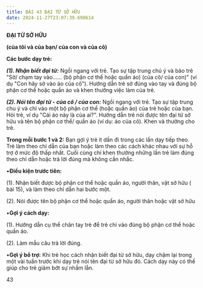 ```yaml
---
title: BÀI 43 ĐẠI TỪ SỞ HỮU
date: 2024-11-27T23:07:39.698614
---
```


**ĐẠI TỪ SỞ HỮU**

**(của tôi và của bạn/ của con và của cô)**

**Các bước dạy trẻ:**

***(1). Nhận biết đại từ:*** Ngồi ngang với trẻ. Tạo sự tập trung chú
ý và bảo trẻ "Sờ/ chạm tay vào...... (bộ phận cơ thể hoặc quần áo)
(của cô/ của con)" (ví dụ "Con hãy sờ vào áo của cô"). Hướng dẫn trẻ
sờ đúng vào tay và đúng bộ phận cơ thể hoặc quần áo và khen thưởng
việc làm của trẻ.

***(2). Nói tên đại từ - của cô / của con:*** Ngồi ngang với trẻ. Tạo
sự tập trung chu ý và chỉ vào một bộ phận cơ thể (hoặc quần áo) của
trẻ hoặc của bạn. Hỏi trẻ, ví dụ "Cái áo này là của ai?". Hướng dẫn
trẻ nói được tên đại từ sở hữu và tên bộ phận cơ thể/ quần áo (ví dụ:
áo của cô). Khen và thưởng cho trẻ.

**Trong mỗi bước 1 và 2:** Bạn gợi ý trẻ ít dần đi trong các lần dạy
tiếp theo. Trẻ làm theo chỉ dẫn của bạn hoặc làm theo các cách khác
nhau với sự hỗ trợ ở mức độ thấp nhất. Cuối cùng chỉ khen thưởng những
lần trẻ làm đúng theo chỉ dẫn hoặc trả lời đúng mà không cần nhắc.

•**Điều kiện trước tiên:**

(1). Nhận biết được bộ phận cơ thể hoặc quần áo, người thân, vật sở
hữu ( bài 15), và làm theo chỉ dẫn hai bước một.

(2). Nói được tên bộ phận cơ thể hoặc quần áo, người thân hoặc vật sở
hữu

•**Gợi ý cách dạy:**

(1). Hướng dẫn cụ thể chân tay trẻ để trẻ chỉ vào đúng bộ phận cơ thể
hoặc quần áo.

(2). Làm mẫu câu trả lời đúng.

•**Gợi ý bổ trợ:** Khi trẻ học cách nhận biết đại từ sở hữu, dạy chậm
lại trong một vài tuần trước khi dạy trẻ nói tên đại từ sở hữu đó.
Cách dạy này có thể giúp cho trẻ giảm bớt sự nhầm lẫn.

43

